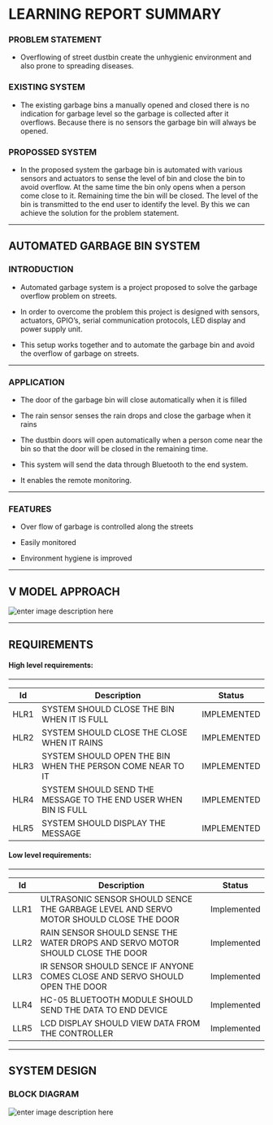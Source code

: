 
# LEARNING REPORT SUMMARY


### PROBLEM STATEMENT

- Overflowing of street dustbin create the unhygienic environment and also prone to spreading diseases.

### EXISTING SYSTEM

- The existing garbage bins a manually opened and closed there is no indication for garbage level so the garbage is collected after it overflows. Because there is no sensors the garbage bin will always be opened.

### PROPOSSED SYSTEM
- In the proposed system the garbage bin is automated with various sensors and actuators to sense the level of bin and close the bin to avoid overflow. At the same time the bin only opens when a person come close to it. Remaining time the bin will be closed. The level of the bin is transmitted to the end user to identify the level. By this we can achieve the solution for the problem statement.
______________________
## AUTOMATED GARBAGE BIN SYSTEM

### INTRODUCTION

- Automated garbage system is a project proposed to solve the garbage overflow problem on streets.

- In order to overcome the problem this project is designed with sensors, actuators, GPIO’s, serial communication protocols, LED display and power supply unit.

- This setup works together and to automate the garbage bin and avoid the overflow of garbage on streets.
____________________
### APPLICATION 

- The door of the garbage bin will close automatically when it is filled

- The rain sensor senses the rain drops and close the garbage when it rains

- The dustbin doors will open automatically when a person come near the bin so that the door will be closed in the remaining time.

- This system will send the data through Bluetooth to the end system.

- It enables the remote monitoring.
______________________________________
### FEATURES

- Over flow of garbage is controlled along the streets

- Easily monitored

- Environment hygiene is improved
______________________
## V MODEL APPROACH
![enter image description here](https://www.linkpicture.com/q/USE-CASE.png)
______________________
## REQUIREMENTS
#### High level requirements:
__________________________________________________________
| Id | Description | Status |
| ------ | ------ | ------ |
| HLR1|SYSTEM SHOULD CLOSE THE BIN WHEN IT IS FULL|IMPLEMENTED||
| HLR2|SYSTEM SHOULD CLOSE THE CLOSE WHEN IT RAINS|IMPLEMENTED|
| HLR3|SYSTEM SHOULD OPEN THE BIN WHEN THE PERSON COME NEAR TO IT|IMPLEMENTED|
| HLR4|SYSTEM SHOULD SEND THE MESSAGE TO THE END USER WHEN BIN IS FULL |IMPLEMENTED|
| HLR5|SYSTEM SHOULD DISPLAY THE MESSAGE|IMPLEMENTED|

#### Low level requirements:
__________________________________________________________
| Id | Description | Status |
| ------ | ------ | ------ |
| LLR1|ULTRASONIC SENSOR SHOULD SENCE THE GARBAGE LEVEL AND SERVO MOTOR SHOULD CLOSE THE DOOR |Implemented|
| LLR2|RAIN SENSOR SHOULD SENSE THE WATER DROPS AND SERVO MOTOR SHOULD CLOSE THE DOOR|Implemented|
| LLR3|IR SENSOR SHOULD SENCE IF ANYONE COMES CLOSE AND SERVO SHOULD OPEN THE DOOR|Implemented|
| LLR4|HC-05 BLUETOOTH MODULE SHOULD SEND THE DATA TO END DEVICE|Implemented|
| LLR5|LCD DISPLAY SHOULD VIEW DATA FROM THE CONTROLLER|Implemented|
__________________________________________________________


## SYSTEM DESIGN 


### BLOCK DIAGRAM
![enter image description here](https://www.linkpicture.com/q/USE-CASE-4.png)

